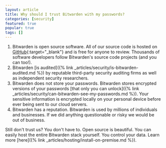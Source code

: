 ```yaml
---
layout: article
title: Why should I trust Bitwarden with my passwords?
categories: [security]
featured: true
popular: true
tags: []
---
```


1. Bitwarden is open source software. All of our source code is hosted on [GitHub](https://github.com/bitwarden){:target="_blank"} and is free for anyone to review. Thousands of software developers follow Bitwarden's source code projects (and you can too!).
2. Bitwarden [is audited]({% link _articles/security/is-bitwarden-audited.md %}) by reputable third-party security auditing firms as well as independent security researchers.
3. Bitwarden does not store your passwords. Bitwarden stores encrypted versions of your passwords [that only you can unlock]({% link _articles/security/can-bitwarden-see-my-passwords.md %}).
Your sensitive information is encrypted locally on your personal device before ever being sent to our cloud servers.
4. Bitwarden has a reputation. Bitwarden is used by millions of individuals and businesses. If we did anything questionable or risky we would be out of business.

Still don't trust us? You don't have to. Open source is beautiful. You can easily host the entire Bitwarden stack yourself. You control your data. Learn more [here]({% link _articles/hosting/install-on-premise.md %}).
